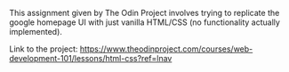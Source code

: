 This assignment given by The Odin Project involves trying to replicate the google homepage UI with just vanilla HTML/CSS (no functionality actually implemented).

Link to the project: https://www.theodinproject.com/courses/web-development-101/lessons/html-css?ref=lnav
